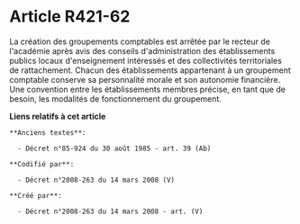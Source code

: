 # Article R421-62

La création des groupements comptables est arrêtée par le recteur de l'académie après avis des conseils d'administration des
établissements publics locaux d'enseignement intéressés et des collectivités territoriales de rattachement. Chacun des
établissements appartenant à un groupement comptable conserve sa personnalité morale et son autonomie financière. Une
convention entre les établissements membres précise, en tant que de besoin, les modalités de fonctionnement du groupement.

**Liens relatifs à cet article**

	**Anciens textes**:

	  - Décret n°85-924 du 30 août 1985 - art. 39 (Ab)

	**Codifié par**:

	  - Décret n°2008-263 du 14 mars 2008 (V)

	**Créé par**:

	  - Décret n°2008-263 du 14 mars 2008 - art. (V)
